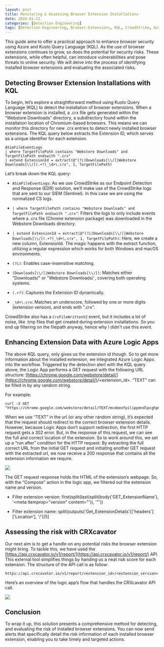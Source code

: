 ```yaml
---
layout: post
title: Monitoring & Assessing Browser Extension Installations
date: 2024-01-22
categories: [Detection Engineering]
tags: [Detection-Engineering, Browser-Extensions, KQL, CrowdStrike, Azure-Logic-Apps]
---
```


This guide aims to offer a practical approach to enhance browser security using Azure and Kusto Query Language (KQL). As the use of browser extensions continues to grow, so does the potential for security risks. These extensions, while often helpful, can introduce vulnerabilities and pose threats to online security. We will delve into the process of identifying installed browser extensions and evaluating the associated risks.

## Detecting Browser Extension Installations with KQL

To begin, let’s explore a straightforward method using Kusto Query Language (KQL) to detect the installation of browser extensions. When a browser extension is installed, a .crx file gets generated within the “Webstore Downloads” directory, a subdirectory found within the installation location of Chromium-based browsers. This means we can monitor this directory for new .crx entries to detect newly installed browser extensions. The KQL query below extracts the Extension ID, which serves as a unique identifier for each extension.

```kql
ASimFileEventLogs
| where TargetFilePath contains "Webstore Downloads" and TargetFilePath endswith ".crx"
| extend ExtensionId = extract(@"(?i)Downloads[\\/]|Webstore Downloads[\\/](.+?)_\d+\.crx", 1, TargetFilePath)
```

Let’s break down the KQL query:

* ``ASimFileEventLogs``: As we use CrowdStrike as our Endpoint Detection and Response (EDR) solution, we’ll make use of the CrowdStrike logs that are sent to our SIEM (Sentinel). In this case we are using the normalized CS logs.

* ``| where TargetFilePath contains "Webstore Downloads" and TargetFilePath endswith ".crx"``: Filters the logs to only include events where a .crx file (Chrome extension package) was downloaded in the Webstore Downloads directory.

* ``| extend ExtensionId = extract(@"(?i)Downloads[\\/]|Webstore Downloads[\\/](.+?)_\d+\.crx", 1, TargetFilePath)``: Here, we create a new column, ExtensionId. The magic happens with the extract function, utilizing a regular expression which works for both Windows and macOS environments.

* ``(?i)``:  Enables case-insensitive matching.

* ``(Downloads[\\/]|Webstore Downloads[\\/])``:  Matches either "Downloads/" or "Webstore Downloads/`, covering both operating systems.

* ``(.+?)``: Captures the Extension ID dynamically.

* ``_\d+\.crx``: Matches an underscore, followed by one or more digits (extension version), and ends with ".crx".

CrowdStrike also has a ``CrxFileWrittenV2`` event, but it includes a lot of noise, like .tmp files that get created during extension installations. So you end up filtering on the filepath anyway, hence why I didn't use this event.

## Enhancing Extension Data with Azure Logic Apps

The above KQL query, only gives us the extension id though. So to get more information about the installed extension, we integrated Azure Logic Apps into the workflow. Triggered by the detection alert with the KQL query above, the Logic App performs a GET request with the following URL structure: [https://chrome.google.com/webstore/detail/](https://chrome.google.com/webstore/detail/)<TEXT>/<extension_id>. “TEXT” can be filled in by any random string.

For example:

    curl -X GET "https://chrome.google.com/webstore/detail/TEXT/mcebeofpilippmndlpcghpmghcljajna"

When we use “TEXT” in the url (or any other random string), it’s expected that the request should redirect to the correct browser extension details. However, because Logic Apps don’t support redirection, the first HTTP request gets a 302 error. But, in the response of this request, we can see the full and correct location of the extension. So to work around this, we set up a “run after” condition for the HTTP request. By extracting the full correct URL from the initial GET request and initiating another GET request with the extracted url, we now receive a 200 response that contains all the extension information we require.

![](https://cdn-images-1.medium.com/max/2918/1*Bsdl-hXQaxixHwpkm-Cm4g.png)

The GET request response holds the HTML of the extension’s webpage. So, with the “Compose” action in the logic app, we filtered out the extension name and version.

* Filter extension version:
  first(split(last(split(body('GET_ExtensionName'), '<meta itemprop="version" content="')), '"'))

* Filter extension name:
  split(outputs('Get_ExtensionDetails')['headers']['Location'], '/')[5]

## Assessing the risk with CRXcavator

Our next aim is to get a handle on any potential risks the browser extension might bring. To tackle this, we have used the [https://api.crxcavator.io/v1/report/](https://api.crxcavator.io/v1/report/) API. This external tool simplifies things by handing us a neat risk score for each extension. The structure of the API call is as follow:

    https://api.crxcavator.io/v1/report/<extension_id>/<extension_version>

Here’s an overview of the logic app’s flow that handles the CRXcavator API call.

![](https://cdn-images-1.medium.com/max/2552/1*VpWxnopvlzk4rCE88c1Otw.png)

## Conclusion

To wrap it up, this solution presents a comprehensive method for detecting, and evaluating the risk of installed browser extensions. You can now send alerts that specifically detail the risk information of each installed browser extension, enabling you to take timely and targeted actions.
